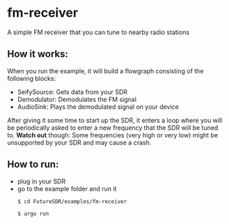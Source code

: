 # fm-receiver
A simple FM receiver that you can tune to nearby radio stations

## How it works:
When you run the example, it will build a flowgraph consisting of the following blocks:
* SeifySource: Gets data from your SDR
* Demodulator: Demodulates the FM signal
* AudioSink: Plays the demodulated signal on your device

After giving it some time to start up the SDR, it enters a loop where you will
be periodically asked to enter a new frequency that the SDR will be tuned to.
**Watch out** though: Some frequencies (very high or very low) might be unsupported
by your SDR and may cause a crash.

## How to run:
- plug in your SDR
- go to the example folder and run it
  ```bash
  $ cd FutureSDR/examples/fm-receiver

  $ argo run
  ```
